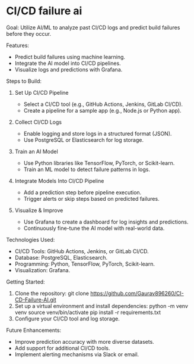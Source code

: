 CI/CD failure ai
================

Goal: Utilize AI/ML to analyze past CI/CD logs and predict build failures before they occur.

Features:
- Predict build failures using machine learning.
- Integrate the AI model into CI/CD pipelines.
- Visualize logs and predictions with Grafana.

Steps to Build:
1. Set Up CI/CD Pipeline
   - Select a CI/CD tool (e.g., GitHub Actions, Jenkins, GitLab CI/CD).
   - Create a pipeline for a sample app (e.g., Node.js or Python app).

2. Collect CI/CD Logs
   - Enable logging and store logs in a structured format (JSON).
   - Use PostgreSQL or Elasticsearch for log storage.

3. Train an AI Model
   - Use Python libraries like TensorFlow, PyTorch, or Scikit-learn.
   - Train an ML model to detect failure patterns in logs.

4. Integrate Models Into CI/CD Pipeline
   - Add a prediction step before pipeline execution.
   - Trigger alerts or skip steps based on predicted failures.

5. Visualize & Improve
   - Use Grafana to create a dashboard for log insights and predictions.
   - Continuously fine-tune the AI model with real-world data.

Technologies Used:
- CI/CD Tools: GitHub Actions, Jenkins, or GitLab CI/CD.
- Database: PostgreSQL, Elasticsearch.
- Programming: Python, TensorFlow, PyTorch, Scikit-learn.
- Visualization: Grafana.

Getting Started:
1. Clone the repository:
git clone https://github.com/Gaurav896260/CI-CD-Failure-AI.git
2. Set up a virtual environment and install dependencies:
python -m venv venv
source venv/bin/activate
pip install -r requirements.txt
3. Configure your CI/CD tool and log storage.

Future Enhancements:
- Improve prediction accuracy with more diverse datasets.
- Add support for additional CI/CD tools.
- Implement alerting mechanisms via Slack or email.

